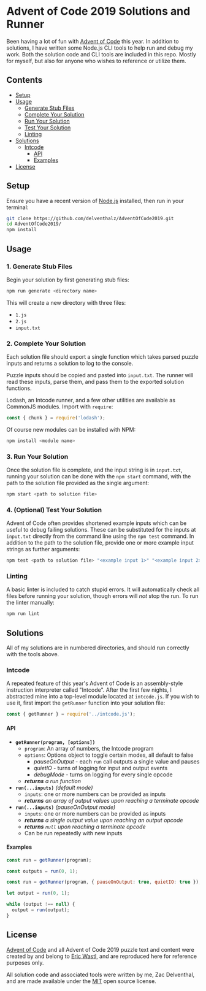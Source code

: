 # Advent of Code 2019 Solutions and Runner

Been having a lot of fun with [Advent of Code](https://adventofcode.com/2019)
this year. In addition to solutions, I have written some Node.js CLI tools to
help run and debug my work. Both the solution code and CLI tools are
included in this repo. Mostly for myself, but also for anyone who wishes to
reference or utilize them.

## Contents

- [Setup](#setup)
- [Usage](#usage)
    * [Generate Stub Files](#1-generate-stub-files)
    * [Complete Your Solution](#2-complete-your-solution)
    * [Run Your Solution](#3-run-your-solution)
    * [Test Your Solution](#4-optional-test-your-solution)
    * [Linting](#linting)
- [Solutions](#solutions)
    * [Intcode](#intcode)
        + [API](#api)
        + [Examples](#examples)
- [License](#license)

## Setup

Ensure you have a recent version of [Node.js](https://nodejs.org/en/)
installed, then run in your terminal:

```bash
git clone https://github.com/delventhalz/AdventOfCode2019.git
cd AdventOfCode2019/
npm install
```

## Usage

### 1. Generate Stub Files

Begin your solution by first generating stub files:

```bash
npm run generate <directory name>
```

This will create a new directory with three files:

- `1.js`
- `2.js`
- `input.txt`

### 2. Complete Your Solution

Each solution file should export a single function which takes parsed puzzle
inputs and returns a solution to log to the console.

Puzzle inputs should be copied and pasted into `input.txt`. The runner will
read these inputs, parse them, and pass them to the exported solution
functions.

Lodash, an Intcode runner, and a few other utilities are available as CommonJS
modules. Import with `require`:

```javascript
const { chunk } = require('lodash');
```

Of course new modules can be installed with NPM:

```bash
npm install <module name>
```

### 3. Run Your Solution

Once the solution file is complete, and the input string is in `input.txt`,
running your solution can be done with the `npm start` command, with the path
to the solution file provided as the single argument:

```bash
npm start <path to solution file>
```

### 4. (Optional) Test Your Solution

Advent of Code often provides shortened example inputs which can be useful to
debug failing solutions. These can be substituted for the inputs at `input.txt`
directly from the command line using the `npm test` command. In addition to the
path to the solution file, provide one or more example input strings as further
arguments:

```bash
npm test <path to solution file> "<example input 1>" "<example input 2>"
```

### Linting

A basic linter is included to catch stupid errors. It will automatically check
all files before running your solution, though errors will _not_ stop the run.
To run the linter manually:

```bash
npm run lint
```

## Solutions

All of my solutions are in numbered directories, and should run correctly with
the tools above.

### Intcode

A repeated feature of this year's Advent of Code is an assembly-style
instruction interpreter called "Intcode". After the first few nights, I
abstracted mine into a top-level module located at `intcode.js`. If you wish to
use it, first import the `getRunner` function into your solution file:

```javascript
const { getRunner } = require('../intcode.js');
```

#### API

- **`getRunner(program, [options])`**
    * `program`: An array of numbers, the Intcode program
    * `options`: Options object to toggle certain modes, all default to false
        + _pauseOnOutput_ - each `run` call outputs a single value and pauses
        + _quietIO_ - turns of logging for input and output events
        + _debugMode_ - turns on logging for every single opcode
    * _**returns** a run function_
- **`run(...inputs)`** _(default mode)_
    * `inputs`: one or more numbers can be provided as inputs
    * _**returns** an array of output values upon reaching a terminate opcode_
- **`run(...inputs)`** _(pauseOnOutput mode)_
    * `inputs`: one or more numbers can be provided as inputs
    * _**returns** a single output value upon reaching an output opcode_
    * _**returns** `null` upon reaching a terminate opcode_
    * Can be run repeatedly with new inputs

#### Examples

```javascript
const run = getRunner(program);

const outputs = run(0, 1);
```

```javascript
const run = getRunner(program, { pauseOnOutput: true, quietIO: true });

let output = run(0, 1);

while (output !== null) {
  output = run(output);
}
```

## License

[Advent of Code](https://adventofcode.com/2019/about) and all Advent of Code
2019 puzzle text and content were created by and belong to
[Eric Wastl](http://was.tl/), and are reproduced here for reference purposes
only.

All solution code and associated tools were written by me, Zac Delventhal,
and are made available under the [MIT](./LICENSE) open source license.
